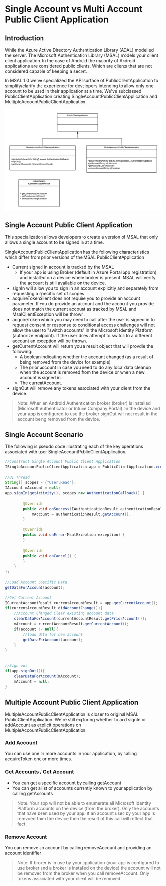 # Single Account vs Multi Account Public Client Application

## Introduction

While the Azure Active Directory Authentication Library (ADAL) modelled the server.  The Microsoft Authentication Library (MSAL) models your client client application.  In the case of Android the majority of Android applications are considered public clients.  Which are clients that are not considered capable of keeping a secret.  

In MSAL 1.0 we've specialized the API surface of PublicClientApplication to simplify/clarify the experience for developers intending to allow only one account to be used in their application at a time. We've subclassed PublicClientApplication creating SingleAccountPublicClientApplication and MultipleAccountPublicClientApplication.

![SingleAccountPublicClientApplication UML Class Diagram](./media/single-multi-account/single-and-multiple-account.png)

## Single Account Public Client Application

This specialization allows developers to create a version of MSAL that only allows a single account to be signed in at a time.

SingleAccountPublicClientApplication has the following characteristics which differ from prior versions of the MSAL PublicClientApplication

- Current signed in account is tracked by the MSAL
  - If your app is using Broker (default in Azure Portal app registration) and installed on a device where broker is present.  MSAL will verify the account is still available on the device.
- signIn will allow you to sign in an account explicitly and separately from requesting a specific set of scopes
- acquireTokenSilent does not require you to provide an account parameter.  If you do provide an account and the account you provide does not match the current account as tracked by MSAL and MsalClientException will be thrown.
- acquireToken which you may need to call after the user is signed in to request consent or response to conditional access challenges will not allow the user to "switch accounts" in the Microsoft Identity Platform (authorize endpoint).  If the user does attempt to switch to a different account an exception will be thrown.
- getCurrentAccount will return you a result object that will provdie the following:
  - A boolean indicating whether the account changed (as a result of being removed from the device for example)
  - The prior account in case you need to do any local data cleanup when the account is removed from the device or when a new account is signed in.
  - The currentAccount.
- signOut will remove any tokens associated with your client from the device.  

>Note: When an Android Authentication broker (broker) is installed (Microsoft Authenticator or Intune Company Portal) on the device and your app is configured to use the broker signOut will not result in the account being removed from the device.  


## Single Account Scenario

The following is pseudo code illustrating each of the key operations associated with user SingleAccountPublicClientApplication.

```java
//Construct Single Account Public Client Application
ISingleAccountPublicClientApplication app = PublicClientApplication.createSingleAccountPublicClientApplication(getApplicationContext(), R.raw.msal_config);

//UI Thread
String[] scopes = {"User.Read"};
IAccount mAccount = null;
app.signIn(getActivity(), scopes new AuthenticationCallback() {

        @Override
        public void onSuccess(IAuthenticationResult authenticationResult) {
            mAccount = authenticationResult.getAccount();
        }

        @Override
        public void onError(MsalException exception) {
        }

        @Override
        public void onCancel() {
        }
    }
);

//Load Account Specific Data
getDataForAccount(account);

//Get Current Account
ICurrentAccountResult currentAccountResult = app.getCurrentAccount();
if(currentAccountResult.didAccountChange()){
    //Account Changed Clear existing account data
    clearDataForAccount(currentAccountResult.getPriorAccount());
    mAccount = currentAccountResult.getCurrentAccount();
    if(account != null){
        //load data for new account
        getDataForAccount(account);
    }
}


//Sign out
if(app.signOut()){
    clearDataForAccount(mAccount);
    mAccount = null;
}

```

## Multiple Account Public Client Application

MultipleAccountPublicClientApplication is closer to original MSAL PublicClientApplication. We're still exploring whether to add signIn or addAccount as explicit operations on MultipleAccountPublicClientApplication.

### Add Account

You can use one or more accounts in your application, by calling acquireToken one or more times.  

### Get Accounts / Get Account

- You can get a specific account by calling getAccount
- You can get a list of accounts currently known to your application by calling getAccounts

> Note: Your app will not be able to enumerate all Microsoft Identity Platform accounts on the device (from the broker).  Only the accounts that have been used by your app.  If an account used by your app is remvoed from the device then the result of this call will reflect that fact.

### Remove Account

You can remove an account by calling removeAccount and providing an account identifier.

> Note: If broker is in use by your application (your app is configured to use broker and a broker is installed on the device) the account will not be removed from the broker when you call removeAccount.  Only tokens associated with your client will be removed.
